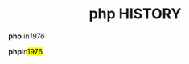 <doctype html>
<html>
<head>
<title>php</title>
</head>
<body>
<center>
<h1>php HISTORY</h1>
</center>
<p><B>pho</B> in<em>1976</em>
<p><B>php</B>in<mark>1976</mark></p>
</body>
</html>
